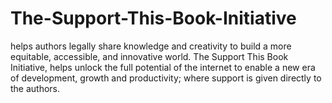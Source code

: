 # The-Support-This-Book-Initiative
helps authors legally share knowledge and creativity to build a more equitable, accessible, and innovative world. The Support This Book Initiative, helps unlock the full potential of the internet to enable a new era of development, growth and productivity; where support is given directly to the authors.
